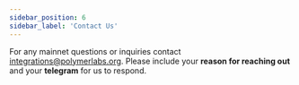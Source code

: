```yaml
---
sidebar_position: 6
sidebar_label: 'Contact Us'
---
```


For any mainnet questions or inquiries contact integrations@polymerlabs.org. Please include your **reason for reaching out** and your **telegram** for us to respond.
